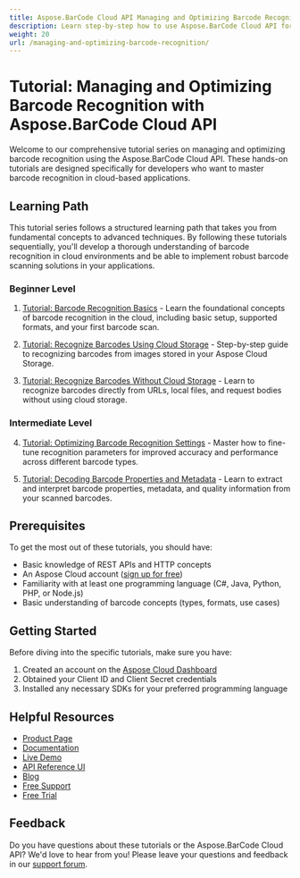 ```yaml
---
title: Aspose.BarCode Cloud API Managing and Optimizing Barcode Recognition Tutorial
description: Learn step-by-step how to use Aspose.BarCode Cloud API for managing and optimizing barcode recognition in your applications with these comprehensive tutorials.
weight: 20
url: /managing-and-optimizing-barcode-recognition/
---
```


# Tutorial: Managing and Optimizing Barcode Recognition with Aspose.BarCode Cloud API

Welcome to our comprehensive tutorial series on managing and optimizing barcode recognition using the Aspose.BarCode Cloud API. These hands-on tutorials are designed specifically for developers who want to master barcode recognition in cloud-based applications.

## Learning Path

This tutorial series follows a structured learning path that takes you from fundamental concepts to advanced techniques. By following these tutorials sequentially, you'll develop a thorough understanding of barcode recognition in cloud environments and be able to implement robust barcode scanning solutions in your applications.

### Beginner Level

1. [Tutorial: Barcode Recognition Basics](/managing-and-optimizing-barcode-recognition/barcode-recognition-basics/) - Learn the foundational concepts of barcode recognition in the cloud, including basic setup, supported formats, and your first barcode scan.

2. [Tutorial: Recognize Barcodes Using Cloud Storage](/managing-and-optimizing-barcode-recognition/recognize-barcodes-using-cloud-storage/) - Step-by-step guide to recognizing barcodes from images stored in your Aspose Cloud Storage.

3. [Tutorial: Recognize Barcodes Without Cloud Storage](/managing-and-optimizing-barcode-recognition/recognize-barcodes-without-cloud-storage/) - Learn to recognize barcodes directly from URLs, local files, and request bodies without using cloud storage.

### Intermediate Level

4. [Tutorial: Optimizing Barcode Recognition Settings](/managing-and-optimizing-barcode-recognition/recognition-settings/) - Master how to fine-tune recognition parameters for improved accuracy and performance across different barcode types.

5. [Tutorial: Decoding Barcode Properties and Metadata](/managing-and-optimizing-barcode-recognition/read-barcode-properties/) - Learn to extract and interpret barcode properties, metadata, and quality information from your scanned barcodes.

## Prerequisites

To get the most out of these tutorials, you should have:

- Basic knowledge of REST APIs and HTTP concepts
- An Aspose Cloud account ([sign up for free](https://dashboard.aspose.cloud/#/apps))
- Familiarity with at least one programming language (C#, Java, Python, PHP, or Node.js)
- Basic understanding of barcode concepts (types, formats, use cases)

## Getting Started

Before diving into the specific tutorials, make sure you have:

1. Created an account on the [Aspose Cloud Dashboard](https://dashboard.aspose.cloud/#/apps)
2. Obtained your Client ID and Client Secret credentials
3. Installed any necessary SDKs for your preferred programming language

## Helpful Resources

- [Product Page](https://products.aspose.cloud/barcode/)
- [Documentation](https://docs.aspose.cloud/barcode/)
- [Live Demo](https://products.aspose.app/barcode/family)
- [API Reference UI](https://reference.aspose.cloud/barcode/)
- [Blog](https://blog.aspose.cloud/category/barcode/)
- [Free Support](https://forum.aspose.cloud/c/barcode/6/)
- [Free Trial](https://dashboard.aspose.cloud/#/apps)

## Feedback

Do you have questions about these tutorials or the Aspose.BarCode Cloud API? We'd love to hear from you! Please leave your questions and feedback in our [support forum](https://forum.aspose.cloud/c/barcode/6/).
